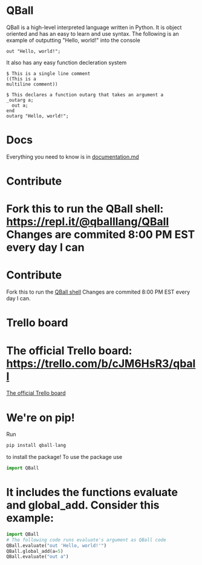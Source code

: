 # QBall
QBall is a high-level interpreted language written in Python. It is object oriented and has an easy to learn and use syntax. The following is an example of outputting "Hello, world!" into the console
```
out "Hello, world!";
```
It also has any easy function decleration system
```
$ This is a single line comment
((This is a
multiline comment))

$ This declares a function outarg that takes an argument a
_outarg a;
  out a;
end
outarg "Hello, world!";
```
# Docs
Everything you need to know is in [documentation.md](documentation.md)

# Contribute
Fork this to run the QBall shell: https://repl.it/@qballlang/QBall
Changes are commited 8:00 PM EST every day I can
=========

# Contribute
Fork this to run the [QBall shell](https://repl.it/@qballlang/QBall)
Changes are commited 8:00 PM EST every day I can.

# Trello board
The official Trello board: https://trello.com/b/cJM6HsR3/qball
=======
[The official Trello board](https://trello.com/b/cJM6HsR3/qball)

# We're on pip!
Run 
```py
pip install qball-lang
```
to install the package! To use the package use
```py
import QBall
```
It includes the functions evaluate and global_add. Consider this example:
=======
```py
import QBall
# The following code runs evaluate's argument as QBall code
QBall.evaluate("out 'Hello, world!'")
QBall.global_add(a=5)
QBall.evaluate("out a")
```
